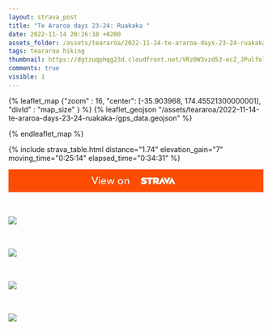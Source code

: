 ```yaml
---
layout: strava_post
title: "Te Araroa days 23-24: Ruakaka "
date: 2022-11-14 20:26:10 +0200
assets_folder: /assets/teararoa/2022-11-14-te-araroa-days-23-24-ruakaka-
tags: teararoa hiking
thumbnail: https://dgtzuqphqg23d.cloudfront.net/VRz0W3vzd53-ecZ_JPulfoluF5qiIjluYrrBZswxArc-1024x768.jpg
comments: true
visible: 1
---
```



{% leaflet_map {"zoom" : 16,
                  "center": [-35.903968, 174.45521300000001],
                 "divId" : "map_size" } %}
    {% leaflet_geojson "/assets/teararoa/2022-11-14-te-araroa-days-23-24-ruakaka-/gps_data.geojson" %}

{% endleaflet_map %}





{% include strava_table.html distance="1.74" elevation_gain="7" moving_time="0:25:14" elapsed_time="0:34:31" %}

[![](/assets/strava.jpg)](https://www.strava.com/activities/8118602040)


<br />

![](https://dgtzuqphqg23d.cloudfront.net/VRz0W3vzd53-ecZ_JPulfoluF5qiIjluYrrBZswxArc-1024x768.jpg)


<br />

![](https://dgtzuqphqg23d.cloudfront.net/7mUydIo0xOD8sLoJIfR97nQkzl2y4wRCe3RwTy556AQ-1024x768.jpg)


<br />

![](https://dgtzuqphqg23d.cloudfront.net/N27EndL26cvOUozBiWfNgel7ZET8zc82_OTN2ECINak-1024x768.jpg)


<br />

![](https://dgtzuqphqg23d.cloudfront.net/j99QpAGVj00K39ulkf3PLSe0Yn2Pi1LAeTH_o9Eg8HE-768x1024.jpg)
